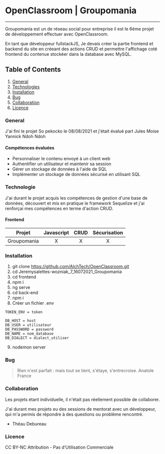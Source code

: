 # OpenClassroom | Groupomania

---

Groupomania est un de réseau social pour entreprise il est le 6éme projet de développement effectuer avec OpenClassroom.

En tant que développeur fullstackJS, Je devais créer la partie frontend et backend du site en créeant des actions CRUD et permettre l'affichage coté frontend du contenue stockéer dans la database avec MySQL.

## Table of Contents

1. [General](#general)
2. [Technologies](#technologies)
3. [Installation](#installation)
4. [Bug](#bug)
5. [Collaboration](#collaboration)
6. [Licence](#licence)

<a name="general"></a>

### General

J'ai fini le projet So pekocko le 08/08/2021 et j'était évalué part Jules Moise Yannick Ndoh Ndoh

#### Compétences évaluées

- Personnaliser le contenu envoyé à un client web
- Authentifier un utilisateur et maintenir sa session
- Gérer un stockage de données à l'aide de SQL
- Implémenter un stockage de données sécurisé en utilisant SQL

<a name="technologies"></a>

### Technologie

J'ai durant le projet acquis les compétences de gestion d'une base de données, découvert et mis en pratique le framework Sequelize et j'ai renforçai mes compétences en terme d'action CRUD.

#### Frontend

|   Projet    | Javascript | CRUD | Sécurisation |
| :---------: | :--------: | :--: | :----------: |
| Groupomania |     X      |  X   |      X       |

<a name="installation"></a>

### Installation

1. git clone <https://github.com/AlchTech/OpenClassroom.git>
2. cd Jeremysalettes-wozniak_7_16072021_Groupomania
3. cd frontend
4. npm i
5. ng serve
6. cd back-end
7. npm i
8. Créer un fichier .env

```
TOKEN_ENV = token

DB_HOST = host
DB_USER = utilisateur
DB_PASSWORD = password
DB_NAME = nom_database
DB_DIALECT = dialect_utiliser
```

9. nodemon server

<a name="bug"></a>

### Bug

> Rien n'est parfait : mais tout se tient, s'étaye, s'entrecroise.
> Anatole France

<a name="collaboration"></a>

### Collaboration

Les projets étant individuelle, il n'était pas réellement possible de collaborer.

J'ai durant mes projets eu des sessions de mentorat avec un développeur, qui m'a permis de répondre à des questions ou problème rencontré.

- Théau Debureau

<a name="#licence"></a>

### Licence

CC BY-NC
Attribution - Pas d’Utilisation Commerciale
